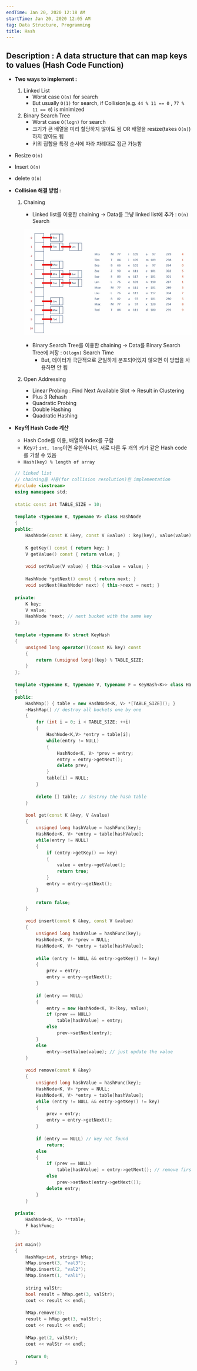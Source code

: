 ```yaml
---
endTime: Jan 20, 2020 12:18 AM
startTime: Jan 20, 2020 12:05 AM
tag: Data Structure, Programming
title: Hash
---
```

## Description : A data structure that can map keys to values (Hash Code Function)

- **Two ways to implement :**
    1. Linked List
        - Worst case `O(n)` for search
        - But usually `O(1)` for search, if Collision(e.g. `44 % 11 == 0` , `77 % 11 == 0`) is minimized
    2. Binary Search Tree
        - Worst case `O(logn)` for search
        - 크기가 큰 배열을 미리 할당하지 않아도 됨 OR 배열을 resize(takes `O(n)`)하지 않아도 됨
        - 키의 집합을 특정 순서에 따라 차례대로 접근 가능함
- Resize `O(n)`
- Insert `O(n)`
- delete `O(n)`
- **Collision 해결 방법 :**
    1. Chaining
        - Linked list를 이용한 chaining → Data를 그냥 linked list에 추가 : `O(n)` Search

        ![](Hash/Untitled.png)

        - Binary Search Tree를 이용한 chaining → Data를 Binary Search Tree에 저장 : `O(logn)` Search Time
            - But, 데이터가 극단적으로 균일하게 분포되어있지 않으면 이 방법을 사용하면 안 됨
    2. Open Addressing 
        - Linear Probing : Find Next Available Slot → Result in Clustering
        - Plus 3 Rehash
        - Quadratic Probing
        - Double Hashing
        - Quadratic Hashing
- **Key의 Hash Code 계산**
    - Hash Code를 이용, 배열의 index를 구함
    - Key가 `int, long`이면 유한하니까, 서로 다른 두 개의 키가 같은 Hash code를 가질 수 있음
    - `Hash(key) % length of array`

	```cpp
    // linked list
    // chaining을 사용(for collision resolution)한 implementation
    #include <iostream>
    using namespace std;
    
    static const int TABLE_SIZE = 10;
    
    template <typename K, typename V> class HashNode
    {
    public:
    	HashNode(const K &key, const V &value) : key(key), value(value), next(NULL) {}
    
    	K getKey() const { return key; }
    	V getValue() const { return value; }
    
    	void setValue(V value) { this->value = value; }
    
    	HashNode *getNext() const { return next; }
    	void setNext(HashNode* next) { this->next = next; }
    
    private:
    	K key;
    	V value;
    	HashNode *next; // next bucket with the same key
    };
    
    template <typename K> struct KeyHash 
    {
    	unsigned long operator()(const K& key) const 
    	{ 
    		return (unsigned long)(key) % TABLE_SIZE; 
    	}
    };
    
    template <typename K, typename V, typename F = KeyHash<K>> class HashMap
    {
    public:
    	HashMap() { table = new HashNode<K, V> *[TABLE_SIZE](); }
    	~HashMap() // destroy all buckets one by one
    	{ 
    		for (int i = 0; i < TABLE_SIZE; ++i)
    		{
    			HashNode<K,V> *entry = table[i];
    			while(entry != NULL)
    			{
    				HashNode<K, V> *prev = entry;
    				entry = entry->getNext();
    				delete prev;
    			}
    			table[i] = NULL;
    		}
    
    		delete [] table; // destroy the hash table
    	}
    
    	bool get(const K &key, V &value)
    	{
    		unsigned long hashValue = hashFunc(key);
    		HashNode<K, V> *entry = table[hashValue];
    		while(entry != NULL)
    		{
    			if (entry->getKey() == key)
    			{
    				value = entry->getValue();
    				return true;
    			}
    			entry = entry->getNext();
    		}
    
    		return false;
    	}
    
    	void insert(const K &key, const V &value)
    	{
    		unsigned long hashValue = hashFunc(key);
    		HashNode<K, V> *prev = NULL;
    		HashNode<K, V> *entry = table[hashValue];
    
    		while (entry != NULL && entry->getKey() != key)
    		{
    			prev = entry;
    			entry = entry->getNext();
    		}
    
    		if (entry == NULL)
    		{
    			entry = new HashNode<K, V>(key, value);
    			if (prev == NULL)
    				table[hashValue] = entry;
    			else
    				prev->setNext(entry);
    		}
    		else
    			entry->setValue(value); // just update the value
    	}
    
    	void remove(const K &key) 
    	{
    		unsigned long hashValue = hashFunc(key);
    		HashNode<K, V> *prev = NULL;
    		HashNode<K, V> *entry = table[hashValue];
    		while (entry != NULL && entry->getKey() != key)
    		{
    			prev = entry;
    			entry = entry->getNext();
    		}
    
    		if (entry == NULL) // key not found
    			return;
    		else
    		{
    			if (prev == NULL)
    				table[hashValue] = entry->getNext(); // remove first bucket of the list
    			else
    				prev->setNext(entry->getNext());
    			delete entry;
    		}
    	}
    
    private:
    	HashNode<K, V> **table;
    	F hashFunc;
    };
    
    int main()
    {
    	HashMap<int, string> hMap;
    	hMap.insert(3, "val3");
    	hMap.insert(2, "val2");
    	hMap.insert(1, "val1");
    
    	string valStr;
    	bool result = hMap.get(3, valStr);	
    	cout << result << endl;
    	
    	hMap.remove(3);	
    	result = hMap.get(3, valStr);	
    	cout << result << endl;
    	
    	hMap.get(2, valStr);
    	cout << valStr << endl;
    
    	return 0;
    }
	```	